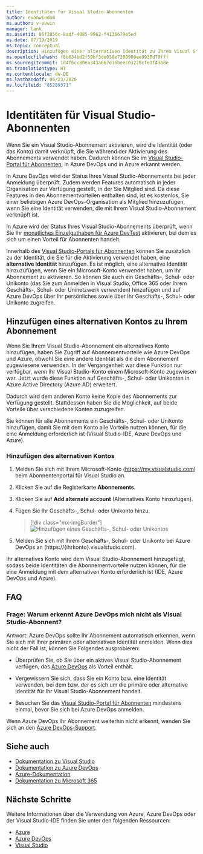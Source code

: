 ```yaml
---
title: Identitäten für Visual Studio-Abonnenten
author: evanwindom
ms.author: v-evwin
manager: lank
ms.assetid: 86f2856c-8adf-4085-9962-f4136679e5ed
ms.date: 07/19/2019
ms.topic: conceptual
description: Hinzufügen einer alternativen Identität zu Ihrem Visual Studio-Abonnement, die für Azure DevOps und Azure verwendet werden kann
ms.openlocfilehash: f8b634bd2f59bf3de038e7200900ee9930d79fff
ms.sourcegitcommit: 1d4f6cc80ea343a667d16beec03220cfe1f43b8e
ms.translationtype: HT
ms.contentlocale: de-DE
ms.lasthandoff: 06/23/2020
ms.locfileid: "85289371"
---
```

# <a name="identities-for-visual-studio-subscribers"></a>Identitäten für Visual Studio-Abonnenten
Wenn Sie ein Visual Studio-Abonnement aktivieren, wird die Identität (oder das Konto) damit verknüpft, die Sie während der Aktivierung des Abonnements verwendet haben. Dadurch können Sie im [Visual Studio-Portal für Abonnenten](https://my.visualstudio.com?wt.mc_id=o~msft~docs), in Azure DevOps und in Azure erkannt werden.

In Azure DevOps wird der Status Ihres Visual Studio-Abonnements bei jeder Anmeldung überprüft. Zudem werden Features automatisch in jeder Organisation zur Verfügung gestellt, in der Sie Mitglied sind.
Da diese Features in den Abonnementvorteilen enthalten sind, ist es kostenlos, Sie einer beliebigen Azure DevOps-Organisation als Mitglied hinzuzufügen, wenn Sie eine Identität verwenden, die mit Ihrem Visual Studio-Abonnement verknüpft ist.

In Azure wird der Status Ihres Visual Studio-Abonnements überprüft, wenn Sie Ihr [monatliches Einzelguthaben für Azure DevTest](https://azure.microsoft.com/pricing/member-offers/credit-for-visual-studio-subscribers/) aktivieren, bei dem es sich um einen Vorteil für Abonnenten handelt.

Innerhalb des [Visual Studio-Portals für Abonnenten](https://my.visualstudio.com?wt.mc_id=o~msft~docs) können Sie zusätzlich zu der Identität, die Sie für die Aktivierung verwendet haben, eine **alternative Identität** hinzufügen. Es ist möglich, eine alternative Identität hinzuzufügen, wenn Sie ein Microsoft-Konto verwendet haben, um Ihr Abonnement zu aktivieren. So können Sie auch ein Geschäfts-, Schul- oder Unikonto (das Sie zum Anmelden in Visual Studio, Office 365 oder Ihrem Geschäfts-, Schul- oder Uninetzwerk verwenden) hinzufügen und auf Azure DevOps über Ihr persönliches sowie über Ihr Geschäfts-, Schul- oder Unikonto zugreifen.

## <a name="add-an-alternate-account-to-your-subscription"></a>Hinzufügen eines alternativen Kontos zu Ihrem Abonnement
Wenn Sie Ihrem Visual Studio-Abonnement ein alternatives Konto hinzufügen, haben Sie Zugriff auf Abonnementvorteile wie Azure DevOps und Azure, obwohl Sie eine andere Identität als die dem Abonnement zugewiesene verwenden. In der Vergangenheit war diese Funktion nur verfügbar, wenn Ihr Visual Studio-Konto einem Microsoft-Konto zugewiesen war. Jetzt wurde diese Funktion auf Geschäfts-, Schul- oder Unikonten in Azure Active Directory (Azure AD) erweitert.

Dadurch wird dem anderen Konto keine Kopie des Abonnements zur Verfügung gestellt. Stattdessen haben Sie die Möglichkeit, auf beide Vorteile über verschiedene Konten zuzugreifen.

Sie können für alle Abonnements ein Geschäfts-, Schul- oder Unikonto hinzufügen, damit Sie mit dem Konto alle Vorteile nutzen können, für die eine Anmeldung erforderlich ist (Visual Studio-IDE, Azure DevOps und Azure).

### <a name="add-the-alternate-account"></a>Hinzufügen des alternativen Kontos
1. Melden Sie sich mit Ihrem Microsoft-Konto (https://my.visualstudio.com) beim Abonnentenportal für Visual Studio an.
2. Klicken Sie auf die Registerkarte **Abonnements**.
3. Klicken Sie auf **Add alternate account** (Alternatives Konto hinzufügen).
4. Fügen Sie Ihr Geschäfts-, Schul- oder Unikonto hinzu.
    > [!div class="mx-imgBorder"]
    > ![Hinzufügen eines Geschäfts-, Schul- oder Unikontos](_img/vs-alternate-identity/enter-alternate-account-my-visual-studio-com-portal.png)

5. Melden Sie sich mit Ihrem Geschäfts-, Schul- oder Unikonto bei Azure DevOps an (https://{ihrkonto}.visualstudio.com).

Ihr alternatives Konto wird dem Visual Studio-Abonnement hinzugefügt, sodass beide Identitäten die Abonnementvorteile nutzen können, für die eine Anmeldung mit dem alternativen Konto erforderlich ist (IDE, Azure DevOps und Azure).

## <a name="faq"></a>FAQ

### <a name="q--why-doesnt-azure-devops-recognize-me-as-a-visual-studio-subscriber"></a>Frage:  Warum erkennt Azure DevOps mich nicht als Visual Studio-Abonnent?

Antwort: Azure DevOps sollte Ihr Abonnement automatisch erkennen, wenn Sie sich mit Ihrer primären oder alternativen Identität anmelden. Wenn dies nicht der Fall ist, können Sie Folgendes ausprobieren:

* Überprüfen Sie, ob Sie über ein aktives Visual Studio-Abonnement verfügen, das [Azure DevOps](vs-azure-devops.md#eligibility) als Vorteil enthält.

* Vergewissern Sie sich, dass Sie ein Konto bzw. eine Identität verwenden, bei dem bzw. der es sich um die primäre oder alternative Identität für Ihr Visual Studio-Abonnement handelt.

* Besuchen Sie das [Visual Studio-Portal für Abonnenten](https://my.visualstudio.com?wt.mc_id=o~msft~docs) mindestens einmal, bevor Sie sich bei Azure DevOps anmelden.

Wenn Azure DevOps Ihr Abonnement weiterhin nicht erkennt, wenden Sie sich an den [Azure DevOps-Support](https://azure.microsoft.com/support/devops/).

## <a name="see-also"></a>Siehe auch
- [Dokumentation zu Visual Studio](https://docs.microsoft.com/visualstudio/)
- [Dokumentation zu Azure DevOps](https://docs.microsoft.com/azure/devops/)
- [Azure-Dokumentation](https://docs.microsoft.com/azure/)
- [Dokumentation zu Microsoft 365](https://docs.microsoft.com/microsoft-365/)

## <a name="next-steps"></a>Nächste Schritte 
Weitere Informationen über die Verwendung von Azure, Azure DevOps oder der Visual Studio-IDE finden Sie unter den folgenden Ressourcen:
- [Azure](vs-azure.md)
- [Azure DevOps](vs-azure-devops.md)
- [Visual Studio](vs-ide-benefit.md)